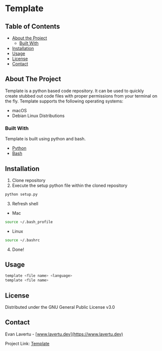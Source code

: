 # Template

<!-- TABLE OF CONTENTS -->
## Table of Contents

* [About the Project](#about-the-project)
  * [Built With](#built-with)
* [Installation](#installation)
* [Usage](#usage)
* [License](#license)
* [Contact](#contact)


<!-- ABOUT THE PROJECT -->
## About The Project
Template is a python based code repository. It can be used to quickly create stubbed out code files with proper permissions from your terminal on the fly. Template supports the following operating systems:
* macOS
* Debian Linux Distributions

### Built With
Template is built using python and bash.
* [Python](https://www.python.org/)
* [Bash](https://www.gnu.org/software/bash/)


<!-- GETTING STARTED -->
## Installation
1. Clone repository
2. Execute the setup python file within the cloned repository
```sh
python setup.py
```
3. Refresh shell
* Mac
```sh
source ~/.bash_profile
```
* Linux
```sh
source ~/.bashrc
```
4. Done!

<!-- USAGE EXAMPLES -->
## Usage
```sh
template <file name> <language>
template <file name>
```


<!-- LICENSE -->
## License
Distributed under the GNU General Public License v3.0


<!-- CONTACT -->
## Contact
Evan Lavertu - [www.lavertu.dev](https://www.lavertu.dev)

Project Link: [Template](https://github.com/elavertu9/Template)
